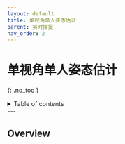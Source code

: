 ```yaml
---
layout: default
title: 单视角单人姿态估计
parent: 实时捕捉
nav_order: 2
---
```


# 单视角单人姿态估计
{: .no_toc }

<details close markdown="block">
  <summary>
    Table of contents
  </summary>
  {: .text-delta }
1. TOC
{:toc}
</details>
---

## Overview
